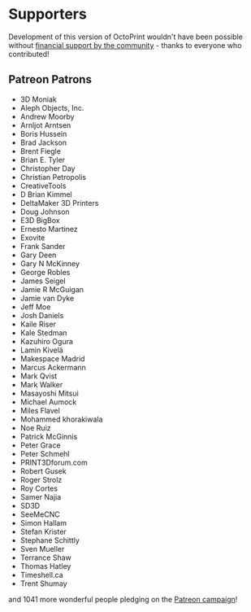 # Supporters

Development of this version of OctoPrint wouldn't have been possible without
[financial support by the community](http://octoprint.org/support-octoprint/) -
thanks to everyone who contributed!

## Patreon Patrons

  * 3D Moniak
  * Aleph Objects, Inc.
  * Andrew Moorby
  * Arnljot Arntsen
  * Boris Hussein
  * Brad Jackson
  * Brent Fiegle
  * Brian E. Tyler
  * Christopher Day
  * Christian Petropolis
  * CreativeTools
  * D Brian Kimmel
  * DeltaMaker 3D Printers
  * Doug Johnson
  * E3D BigBox
  * Ernesto Martinez
  * Exovite
  * Frank Sander
  * Gary Deen
  * Gary N McKinney
  * George Robles
  * James Seigel
  * Jamie R McGuigan
  * Jamie van Dyke
  * Jeff Moe
  * Josh Daniels
  * Kaile Riser
  * Kale Stedman
  * Kazuhiro Ogura
  * Lamin Kivelä
  * Makespace Madrid
  * Marcus Ackermann
  * Mark Qvist
  * Mark Walker
  * Masayoshi Mitsui
  * Michael Aumock
  * Miles Flavel
  * Mohammed khorakiwala
  * Noe Ruiz
  * Patrick McGinnis
  * Peter Grace
  * Peter Schmehl
  * PRINT3Dforum.com
  * Robert Gusek
  * Roger Strolz
  * Roy Cortes
  * Samer Najia
  * SD3D
  * SeeMeCNC
  * Simon Hallam
  * Stefan Krister
  * Stephane Schittly
  * Sven Mueller
  * Terrance Shaw
  * Thomas Hatley
  * Timeshell.ca
  * Trent Shumay

and 1041 more wonderful people pledging on the [Patreon campaign](https://patreon.com/foosel)!
